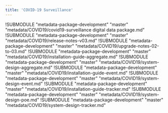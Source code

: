 ```yaml
---
title: 'COVID-19 Surveillance'
---
```

<!--DHIS2-SECTION-ID:index-->

!SUBMODULE "metadata-package-development" "master" "metadata/COVID19/covid19-surveillance digital data package.md"
!SUBMODULE "metadata-package-development" "master" "metadata/COVID19/release-notes-v03.md"
!SUBMODULE "metadata-package-development" "master" "metadata/COVID19/upgrade-notes-02-to-03.md"
!SUBMODULE "metadata-package-development" "master" "metadata/COVID19/installation-guide-aggregate.md"
!SUBMODULE "metadata-package-development" "master" "metadata/COVID19/system-design-aggregate.md"
!SUBMODULE "metadata-package-development" "master" "metadata/COVID19/installation-guide-event.md"
!SUBMODULE "metadata-package-development" "master" "metadata/COVID19/system-design-event.md"
!SUBMODULE "metadata-package-development" "master" "metadata/COVID19/installation-guide-tracker.md"
!SUBMODULE "metadata-package-development" "master" "metadata/COVID19/system-design-poe.md"
!SUBMODULE "metadata-package-development" "master" "metadata/COVID19/system-design-tracker.md"
